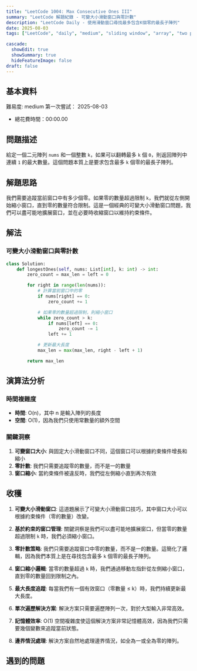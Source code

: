 ```yaml
---
title: "LeetCode 1004: Max Consecutive Ones III"
summary: "LeetCode 解題紀錄 - 可變大小滑動窗口與零計數"
description: "LeetCode Daily - 使用滑動窗口尋找最多包含K個零的最長子陣列"
date: 2025-08-03
tags: ["LeetCode", "daily", "medium", "sliding window", "array", "two pointers", "binary array"]

cascade:
  showEdit: true
  showSummary: true
  hideFeatureImage: false
draft: false
---
```


## 基本資料

難易度: medium
第一次嘗試： 2025-08-03
- 總花費時間：00:00.00

## 問題描述

給定一個二元陣列 `nums` 和一個整數 `k`，如果可以翻轉最多 `k` 個 `0`，則返回陣列中連續 `1` 的最大數量。這個問題本質上是要求包含最多 `k` 個零的最長子陣列。

## 解題思路

我們需要追蹤當前窗口中有多少個零。如果零的數量超過限制 `k`，我們就從左側開始縮小窗口，直到零的數量符合限制。這是一個經典的可變大小滑動窗口問題，我們可以盡可能地擴展窗口，並在必要時收縮窗口以維持約束條件。

## 解法

### 可變大小滑動窗口與零計數
```python
class Solution:
    def longestOnes(self, nums: List[int], k: int) -> int:
        zero_count = max_len = left = 0

        for right in range(len(nums)):
            # 計算當前窗口中的零
            if nums[right] == 0:
                zero_count += 1

            # 如果零的數量超過限制，則縮小窗口
            while zero_count > k:
                if nums[left] == 0:
                    zero_count -= 1
                left += 1

            # 更新最大長度
            max_len = max(max_len, right - left + 1)

        return max_len
```

## 演算法分析

### 時間複雜度
- **時間**: O(n)，其中 n 是輸入陣列的長度
- **空間**: O(1)，因為我們只使用常數量的額外空間

### 關鍵洞察
1. **可變窗口大小**: 與固定大小滑動窗口不同，這個窗口可以根據約束條件增長和縮小
2. **零計數**: 我們只需要追蹤零的數量，而不是一的數量
3. **窗口縮小**: 當約束條件被違反時，我們從左側縮小直到再次有效

## 收穫

1. **可變大小滑動窗口**: 這道題展示了可變大小滑動窗口技巧，其中窗口大小可以根據約束條件（零的數量）改變。

2. **基於約束的窗口管理**: 關鍵洞察是我們可以盡可能地擴展窗口，但當零的數量超過限制 `k` 時，我們必須縮小窗口。

3. **零計數策略**: 我們只需要追蹤窗口中零的數量，而不是一的數量。這簡化了邏輯，因為我們本質上是在尋找包含最多 `k` 個零的最長子陣列。

4. **窗口縮小邏輯**: 當零的數量超過 `k` 時，我們通過移動左指針從左側縮小窗口，直到零的數量回到限制之內。

5. **最大長度追蹤**: 每當我們有一個有效窗口（零數量 ≤ k）時，我們持續更新最大長度。

6. **單次遍歷解決方案**: 解決方案只需要遍歷陣列一次，對於大型輸入非常高效。

7. **記憶體效率**: O(1) 空間複雜度使這個解決方案非常記憶體高效，因為我們只需要幾個變數來追蹤當前狀態。

8. **邊界情況處理**: 解決方案自然地處理邊界情況，如全為一或全為零的陣列。

## 遇到的問題
